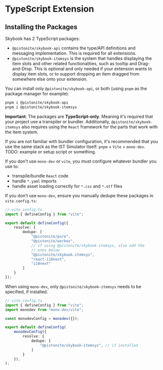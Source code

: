 # TypeScript Extension

## Installing the Packages

Skybook has 2 TypeScript packages:
- `@pistonite/skybook-api` contains the type/API definitions
  and messaging implementation. This is required for all extensions.
- `@pistonite/skybook-itemsys` is the system that handles displaying
  the item slots and other related functionalities, such as tooltip
  and Drag-and-Drop. This is optional and only needed if your extension
  wants to display item slots, or to support dropping an item dragged from
  somewhere else onto your extension.

You can install only `@pistonite/skybook-api`, or both (using `pnpm` as the package
manager for example):

```bash
pnpm i @pistonite/skybook-api
pnpm i @pistonite/skybook-itemsys
```

**Important**: The packages are **TypeScript-only**. Meaning it's required
that your project use a transpiler or bundler. Additionally,
`@pistonite/skybook-itemsys` also requires using the `React` framework for the parts
that work with the item system.

If you are not familiar with bundler configuration, it's recommended
that you use the same stack as the IST Simulator itself: `pnpm` + `Vite` + `mono-dev`.
TODO: example or setup script or something.

If you don't use `mono-dev` or `vite`, you must configure whatever bundler you use
to:
- transpile/bundle `React` code
- handle `*.yaml` imports
- handle asset loading correctly for `*.css` and `*.otf` files

If you don't use `mono-dev`, ensure you manually dedupe these packages
in `vite.config.ts`:

```typescript
// vite.config.ts
import { defineConfig } from "vite";

export default defineConfig({
    resolve: {
        dedupe: [
            "@pistonite/pure",
            "@pistonite/workex",
            // if using @pistonite/skybook-itemsys, also add the
            // ones below
            "@pistonite/skybook-itemsys",
            "react-i18next",
            "i18next"
        ]
    }
});
```

When using `mono-dev`, only `@pistonite/skybook-itemsys` needs to be specified,
if installed.
```typescript
// vite.config.ts
import { defineConfig } from "vite";
import monodev from "mono-dev/vite";

const monodevConfig = monodev({});

export default defineConfig(
    monodevConfig({
        resolve: {
            dedupe: [
                "@pistonite/skybook-itemsys", // if installed
            ]
        }
    }),
);
```
